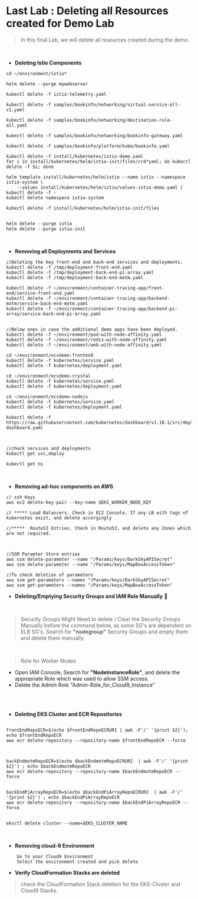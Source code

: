 # Last Lab : Deleting all Resources created for Demo Lab

> In this final Lab, we will delete all resources created during the demo.


</br>

* **Deleting Istio Components**

```
cd ~/environment/istio*
 
helm delete --purge mywebserver

kubectl delete -f istio-telemetry.yaml

kubectl delete -f samples/bookinfo/networking/virtual-service-all-v1.yaml

kubectl delete -f samples/bookinfo/networking/destination-rule-all.yaml

kubectl delete -f samples/bookinfo/networking/bookinfo-gateway.yaml

kubectl delete -f samples/bookinfo/platform/kube/bookinfo.yaml

kubectl delete -f install/kubernetes/istio-demo.yaml
for i in install/kubernetes/helm/istio-init/files/crd*yaml; do kubectl delete -f $i; done

helm template install/kubernetes/helm/istio --name istio --namespace istio-system \
    --values install/kubernetes/helm/istio/values-istio-demo.yaml | kubectl delete -f -
kubectl delete namespace istio-system

kubectl delete -f install/kubernetes/helm/istio-init/files


helm delete --purge istio
helm delete --purge istio-init

```
</br>

* **Removing all Deployments and Services**
```
//Deleting the key front-end and back-end services and deployments.
kubectl delete -f /tmp/deployment-front-end.yaml             
kubectl delete -f /tmp/deployment-back-end-pi-array.yaml 
kubectl delete -f /tmp/deployment-back-end-motm.yaml

kubectl delete -f ~/environment/container-tracing-app/front-end/service-front-end.yaml 
kubectl delete -f ~/environment/container-tracing-app/backend-motm/service-back-end-motm.yaml 
kubectl delete -f ~/environment/container-tracing-app/backend-pi-array/service-back-end-pi-array.yaml 


//Below ones in case the additional demo apps have been deployed.
kubectl delete -f ~/environment/pod-with-node-affinity.yaml
kubectl delete -f ~/environment/redis-with-node-affinity.yaml
kubectl delete -f ~/environment/web-with-node-affinity.yaml

cd ~/environment/ecsdemo-frontend
kubectl delete -f kubernetes/service.yaml
kubectl delete -f kubernetes/deployment.yaml

cd ~/environment/ecsdemo-crystal
kubectl delete -f kubernetes/service.yaml
kubectl delete -f kubernetes/deployment.yaml

cd ~/environment/ecsdemo-nodejs
kubectl delete -f kubernetes/service.yaml
kubectl delete -f kubernetes/deployment.yaml

kubectl delete -f https://raw.githubusercontent.com/kubernetes/dashboard/v1.10.1/src/deploy/recommended/kubernetes-dashboard.yaml



//check services and deployments
kubectl get svc,deploy

kubectl get ns

```

</br>



* **Removing ad-hoc components on AWS**
```
// ssh Keys
aws ec2 delete-key-pair --key-name $EKS_WORKER_NODE_KEY

// ***** Load Balancers. Check in EC2 Console. If any LB with tags of kubernetes exist, and delete accorgingly

//*****  Route53 Entries. Check in Route53, and delete any Zones which are not required.



//SSM Paramter Store entries
aws ssm delete-parameter --name "/Params/keys/DarkSkyAPISecret"
aws ssm delete-parameter --name "/Params/keys/MapBoxAccessToken"

//To check deletion of parameters
aws ssm get-parameters --names "/Params/keys/DarkSkyAPISecret"
aws ssm get-parameters --names "/Params/keys/MapBoxAccessToken"
```

* **Deleting/Emptying Security Groups and IAM Role Manually** :triangular_flag_on_post: 
</br>

>Security Groups
Might Need to delete / Clear the Security Groups Manually before the command below, as some SG's are dependent on ELB SG's.
Search for **"nodegroup"** Security Groups and empty them and delete them manually.

</br>


>Role for Worker Nodes
* Open IAM Console, Search for **"NodeInstanceRole"**, and delete the appropriate Role which was used to allow SSM access.
* Delete the Admin Role "Admin-Role_for_Cloud9_Instance"


</br>
</br>

* **Deleting EKS Cluster and ECR Repositories**
```

frontEndRepoECR=$(echo $frontEndRepoECRURI | awk -F'/' '{print $2}'); echo $frontEndRepoECR
aws ecr delete-repository --repository-name $frontEndRepoECR --force



backEndmotmRepoECR=$(echo $backEndmotmRepoECRURI  | awk -F'/' '{print $2}') ; echo $backEndmotmRepoECR
aws ecr delete-repository --repository-name $backEndmotmRepoECR --force


backEndPiArrayRepoECR=$(echo $backEndPiArrayRepoECRURI  | awk -F'/' '{print $2}') ; echo $backEndPiArrayRepoECR
aws ecr delete-repository --repository-name $backEndPiArrayRepoECR --force


eksctl delete cluster --name=$EKS_CLUSTER_NAME
```

</br>


* **Removing cloud-9 Environment**
```
    Go to your Cloud9 Environment
    Select the environment created and pick delete
```


* **Verify CloudFormation Stacks are deleted**
> check the CloudFormation Stack deletion for the EKS-Cluster and Cloud9 Stacks.

